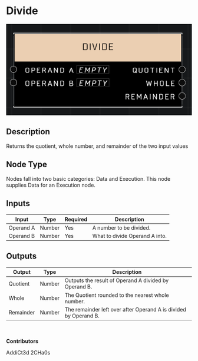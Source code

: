 # Divide
![](../../../.gitbook/assets/divide.png)
## Description
Returns the quotient, whole number, and remainder of the two input values

## Node Type
Nodes fall into two basic categories: Data and Execution. This node supplies Data for an Execution node.

## Inputs
| Input | Type | Required | Description |
|------------------|------------------|----------|--------------------------------------------------------------|
| Operand A | Number | Yes | A number to be divided. |
| Operand B | Number | Yes | What to divide Operand A into. |

## Outputs
| Output | Type | Description |
|------------------|------------------|--------------------------------------------------------------|
| Quotient | Number | Outputs the result of Operand A divided by Operand B. |
| Whole | Number | The Quotient rounded to the nearest whole number. |
| Remainder | Number | The remainder left over after Operand A is divided by Operand B. |

\
\
**Contributors**

AddiCt3d 2CHa0s